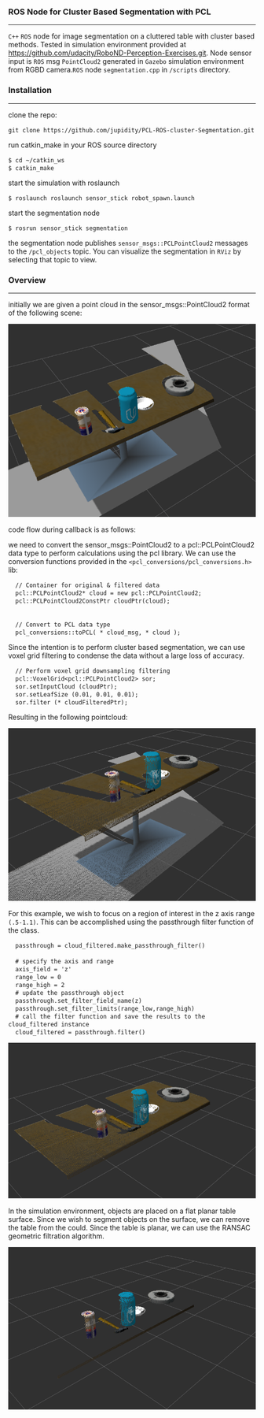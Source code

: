 [image1]: ./photos/originalPointCloud.png
[image2]: ./photos/VoxelPointCloud.png
[image3]: ./photos/passthroughPointCloud.png
[image4]: ./photos/ransacPointCloud.png
[image5]: ./photos/passthroughEdgePointCloud.png
[image6]: ./photos/finalSegmentation.png

### ROS Node for Cluster Based Segmentation with PCL
---

`C++` `ROS` node for image segmentation on a cluttered table with cluster based methods. Tested in simulation environment provided at https://github.com/udacity/RoboND-Perception-Exercises.git. Node sensor input is `ROS` msg `PointCloud2` generated in `Gazebo` simulation environment from RGBD camera.`ROS` node `segmentation.cpp` in ``/scripts`` directory.   

### Installation
---

clone the repo:

    git clone https://github.com/jupidity/PCL-ROS-cluster-Segmentation.git

run catkin_make in your ROS source directory

    $ cd ~/catkin_ws
    $ catkin_make

start the simulation with roslaunch

    $ roslaunch roslaunch sensor_stick robot_spawn.launch

start the segmentation node

    $ rosrun sensor_stick segmentation

the segmentation node publishes `sensor_msgs::PCLPointCloud2` messages to the `/pcl_objects` topic. You can visualize the segmentation in `RViz` by selecting that topic to view.


### Overview
---

initially we are given a point cloud in the sensor_msgs::PointCloud2 format of the following scene:

![alt text][image1]


code flow during callback is as follows:

we need to convert the sensor_msgs::PointCloud2 to a pcl::PCLPointCloud2 data type to perform calculations using the pcl library. We can use the conversion functions provided in the `<pcl_conversions/pcl_conversions.h>` lib:

      // Container for original & filtered data
      pcl::PCLPointCloud2* cloud = new pcl::PCLPointCloud2;
      pcl::PCLPointCloud2ConstPtr cloudPtr(cloud);


      // Convert to PCL data type
      pcl_conversions::toPCL( * cloud_msg, * cloud );


Since the intention is to perform cluster based segmentation, we can use voxel grid filtering to condense the data without a large loss of accuracy.

      // Perform voxel grid downsampling filtering
      pcl::VoxelGrid<pcl::PCLPointCloud2> sor;
      sor.setInputCloud (cloudPtr);
      sor.setLeafSize (0.01, 0.01, 0.01);
      sor.filter (* cloudFilteredPtr);

Resulting in the following pointcloud:

![alt text][image2]


For this example, we wish to focus on a region of interest in the z axis range ``(.5-1.1)``. This can be accomplished using the passthrough filter function of the class.

      passthrough = cloud_filtered.make_passthrough_filter()

      # specify the axis and range
      axis_field = 'z'
      range_low = 0
      range_high = 2
      # update the passthrough object
      passthrough.set_filter_field_name(z)
      passthrough.set_filter_limits(range_low,range_high)
      # call the filter function and save the results to the cloud_filtered instance
      cloud_filtered = passthrough.filter()

![alt text][image3]

In the simulation environment, objects are placed on a flat planar table surface. Since we wish to segment objects on the surface, we can remove the table from the could. Since the table is planar, we can use the RANSAC geometric filtration algorithm.   

![alt text][image4]    
